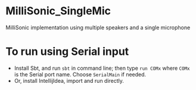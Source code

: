 # MilliSonic_SingleMic
MilliSonic implementation using multiple speakers and a single microphone

# To run using Serial input
* Install Sbt, and run `sbt` in command line; then type `run COMx` where `COMx` is the Serial port name. Choose `SerialMain` if needed.
* Or, install IntellijIdea, import and run directly.
